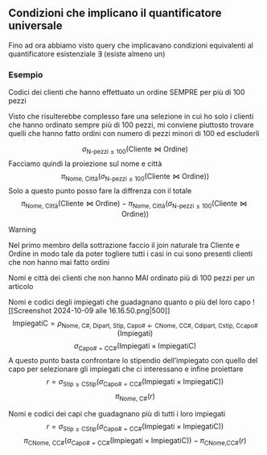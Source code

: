 ## Condizioni che implicano il quantificatore  universale
Fino ad ora abbiamo visto query che implicavano condizioni equivalenti al quantificatore esistenziale $\exists$ (esiste almeno un)


### Esempio
Codici dei clienti che hanno effettuato un ordine SEMPRE per più di 100 pezzi

Visto che risulterebbe complesso fare una selezione in cui ho solo i clienti che hanno ordinato sempre più di 100 pezzi, mi conviene piuttosto trovare quelli che hanno fatto ordini con numero di pezzi minori di 100 ed escluderli

$$
\sigma_{\text{N-pezzi}\leq 100}(\text{Cliente}\bowtie\text{Ordine})
$$
Facciamo quindi la proiezione sul nome e città
$$
\pi_{\text{Nome, Città}}(\sigma_{\text{N-pezzi}\leq 100}(\text{Cliente}\bowtie\text{Ordine}))
$$
Solo a questo punto posso fare la diffrenza con il totale
$$
\pi_{\text{Nome, Città}}(\text{Cliente}\bowtie\text{Ordine})-\pi_{\text{Nome, Città}}(\sigma_{\text{N-pezzi}\leq 100}(\text{Cliente}\bowtie\text{Ordine}))
$$
> [!warning]
> Nel primo membro della sottrazione faccio il join naturale tra $\text{Cliente}$ e $\text{Ordine}$ in modo tale da poter togliere tutti i casi in cui sono presenti clienti che non hanno mai fatto ordini


Nomi e città dei clienti che non hanno MAI ordinato più di 100 pezzi per un articolo



Nomi e codici  degli impiegati che guadagnano quanto o più del loro capo
![[Screenshot 2024-10-09 alle 16.16.50.png|500]]
$$
\text{ImpiegatiC} = \rho_{\text{Nome, C\#, Dipart, Stip, Capo\#}\leftarrow\text{CNome, CC\#, Cdipart, Cstip, Ccapo\#}}(\text{Impiegati})
$$
$$
\sigma_{\text{Capo\#}=\text{CC\#}}(\text{Impiegati}\times \text{ImpiegatiC})
$$
A questo punto basta confrontare lo stipendio dell’impiegato con quello del capo per selezionare gli impiegati che ci interessano e infine proiettare
$$
r =\sigma_{\text{Stip}\geq \text{CStip}}(\sigma_{\text{Capo\#}=\text{CC\#}}(\text{Impiegati}\times \text{ImpiegatiC}))
$$
$$
\pi_{\text{Nome, C\#}}(r)
$$

Nomi e codici dei capi che guadagnano più di tutti i loro impiegati
$$
r =\sigma_{\text{Stip}\geq \text{CStip}}(\sigma_{\text{Capo\#}=\text{CC\#}}(\text{Impiegati}\times \text{ImpiegatiC}))
$$
$$
\pi_{\text{CNome, CC\#}}(\sigma_{\text{Capo\#}=\text{CC\#}}(\text{Impiegati}\times \text{ImpiegatiC}))-\pi_{\text{CNome,CC\#}}(r)
$$
